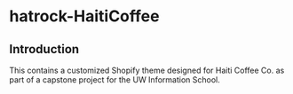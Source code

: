 # hatrock-HaitiCoffee

## Introduction

This contains a customized Shopify theme designed for Haiti Coffee Co. as part of a capstone project for the UW Information School.
